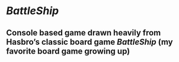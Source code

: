 # _BattleShip_

## Console based game drawn heavily from Hasbro’s classic board game _BattleShip_ (my favorite board game growing up)
 
